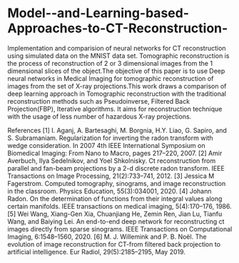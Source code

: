 # Model--and-Learning-based-Approaches-to-CT-Reconstruction-
Implementation and comparision of neural networks for CT reconstruction using simulated data on the MNIST data set.
           Tomographic reconstruction is the process of reconstruction of 2 or 3 dimensional
images from the 1 dimensional slices of the object.The objective of this paper is to
use Deep neural networks in Medical Imaging for tomographic reconstruction of
images from the set of X-ray projections.This work draws a comparison of deep
learning approach in Tomographic reconstruction with the traditional reconstruction
methods such as Pseudoinverse, Filtered Back Projection(FBP), Iterative algorithms.
It aims for reconstruction technique with the usage of less number of hazardous
X-ray projections.

References
[1] I. Aganj, A. Bartesaghi, M. Borgnia, H.Y. Liao, G. Sapiro, and S. Subramaniam. Regularization
for inverting the radon transform with wedge consideration. In 2007 4th IEEE International
Symposium on Biomedical Imaging: From Nano to Macro, pages 217–220, 2007.
[2] Amir Averbuch, Ilya Sedelnikov, and Yoel Shkolnisky. Ct reconstruction from parallel and
fan-beam projections by a 2-d discrete radon transform. IEEE Transactions on Image Processing,
21(2):733–741, 2012.
[3] Jessica M Fagerstrom. Computed tomography, sinograms, and image reconstruction in the
classroom. Physics Education, 55(3):034001, 2020.
[4] Johann Radon. On the determination of functions from their integral values along certain
manifolds. IEEE transactions on medical imaging, 5(4):170–176, 1986.
[5] Wei Wang, Xiang-Gen Xia, Chuanjiang He, Zemin Ren, Jian Lu, Tianfu Wang, and Baiying Lei.
An end-to-end deep network for reconstructing ct images directly from sparse sinograms. IEEE
Transactions on Computational Imaging, 6:1548–1560, 2020.
[6] M. J. Willemink and P. B. Noël. The evolution of image reconstruction for CT-from filtered back
projection to artificial intelligence. Eur Radiol, 29(5):2185–2195, May 2019.
